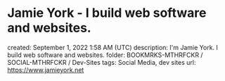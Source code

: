 # Jamie York - I build web software and websites.

created: September 1, 2022 1:58 AM (UTC)
description: I'm Jamie York. I build web software and websites.
folder: BOOKMRKS-MTHRFCKR / SOCIAL-MTHRFCKR / Dev-Sites
tags: Social Media, dev sites
url: https://www.jamieyork.net